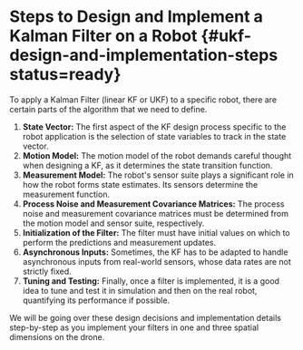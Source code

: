 # Steps to Design and Implement a Kalman Filter on a Robot {#ukf-design-and-implementation-steps status=ready}

To apply a Kalman Filter (linear KF or UKF) to a specific robot, there are certain parts of the algorithm that we need to define.

1. **State Vector:** The first aspect of the KF design process specific to the robot application is the selection of state variables to track in the state vector.
2. **Motion Model:** The motion model of the robot demands careful thought when designing a KF, as it determines the state transition function.
3. **Measurement Model:** The robot's sensor suite plays a significant role in how the robot forms state estimates. Its sensors determine the measurement function.
4. **Process Noise and Measurement Covariance Matrices:** The process noise and measurement covariance matrices must be determined from the motion model and sensor suite, respectively.
5. **Initialization of the Filter:** The filter must have initial values on which to perform the predictions and measurement updates.
6. **Asynchronous Inputs:** Sometimes, the KF has to be adapted to handle asynchronous inputs from real-world sensors, whose data rates are not strictly fixed.
7. **Tuning and Testing:** Finally, once a filter is implemented, it is a good idea to tune and test it in simulation and then on the real robot, quantifying its performance if possible.

We will be going over these design decisions and implementation details step-by-step as you implement your filters in one and three spatial dimensions on the drone.
